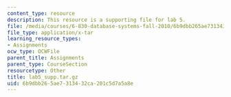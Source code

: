 ```yaml
---
content_type: resource
description: This resource is a supporting file for lab 5.
file: /media/courses/6-830-database-systems-fall-2010/6b9dbb265ae7313432ca201c5d7a5a8e_lab5_supp.tar.gz
file_type: application/x-tar
learning_resource_types:
- Assignments
ocw_type: OCWFile
parent_title: Assignments
parent_type: CourseSection
resourcetype: Other
title: lab5_supp.tar.gz
uid: 6b9dbb26-5ae7-3134-32ca-201c5d7a5a8e
---
```

